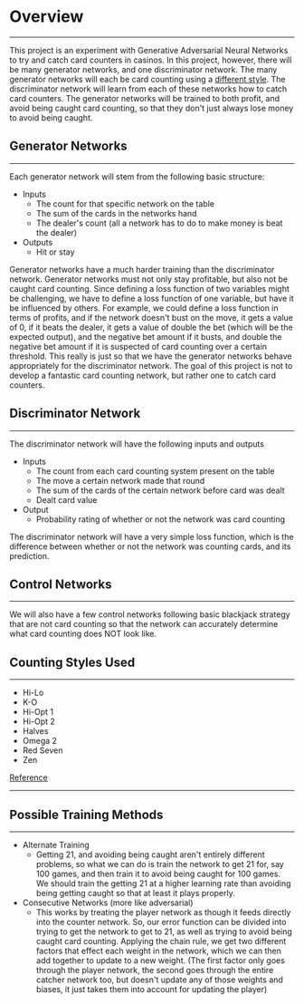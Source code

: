 # Overview
____
This project is an experiment with Generative Adversarial Neural Networks to try and catch card counters in casinos. In this project, however, there will be many generator networks, and one discriminator network. The many generator networks will each be card counting using a [different style](#counting-styles-used). The discriminator network will learn from each of these networks how to catch card counters. The generator networks will be trained to both profit, and avoid being caught card counting, so that they don't just always lose money to avoid being caught.

## Generator Networks
____
Each generator network will stem from the following basic structure:

- Inputs
  - The count for that specific network on the table
  - The sum of the cards in the networks hand
  - The dealer's count (all a network has to do to make money is beat the dealer)
- Outputs
  - Hit or stay

Generator networks have a much harder training than the discriminator network. Generator networks must not only stay profitable, but also not be caught card counting. Since defining a loss function of two variables might be challenging, we have to define a loss function of one variable, but have it be influenced by others. For example, we could define a loss function in terms of profits, and if the network doesn't bust on the move, it gets a value of 0, if it beats the dealer, it gets a value of double the bet (which will be the expected output), and the negative bet amount if it busts, and double the negative bet amount if it is suspected of card counting over a certain threshold. This really is just so that we have the generator networks behave appropriately for the discriminator network. The goal of this project is not to  develop a fantastic card counting network, but rather one to catch card counters. 

## Discriminator Network
____
The discriminator network will have the following inputs and outputs

- Inputs
  - The count from each card counting system present on the table
  - The move a certain network made that round
  - The sum of the cards of the certain network before card was dealt
  - Dealt card value
- Output
  - Probability rating of whether or not the network was card counting

The discriminator network will have a very simple loss function, which is the difference between whether or not the network was counting cards, and its prediction. 

## Control Networks
____
We will also have a few control networks following basic blackjack strategy that are not card counting so that the network can accurately determine what card counting does NOT look like. 
## Counting Styles Used
____
- Hi-Lo
- K-O
- Hi-Opt 1
- Hi-Opt 2
- Halves
- Omega 2
- Red Seven
- Zen

[Reference](https://www.blackjackapprenticeship.com/resources/card-counting-systems/)
____

## Possible Training Methods
---------------------------
- Alternate Training
  - Getting 21, and avoiding being caught aren't entirely different problems, so what we can do is train the network to get 21 for, say 100 games, and then train it to avoid being caught for 100 games. We should train the getting 21 at a higher learning rate than avoiding being getting caught  so that at least it plays properly. 
- Consecutive Networks (more like adversarial)
  - This works by treating the player network as though it feeds directly into the counter network. So, our error function can be divided into trying to get the network to get to 21, as well as trying to avoid being caught card counting. Applying the chain rule, we get two different factors that effect each weight in the network, which we can then add together to update to a new weight. (The first factor only goes through the player network, the second goes through the entire catcher network too, but doesn't update any of those weights and biases, it just takes them into account for updating the player) 

